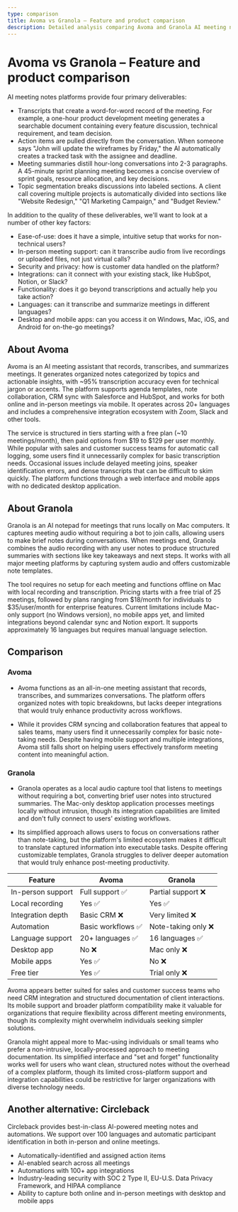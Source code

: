 ```yaml
---
type: comparison
title: Avoma vs Granola – Feature and product comparison
description: Detailed analysis comparing Avoma and Granola AI meeting note platforms, evaluating transcription quality, action item capture, meeting summaries, and additional factors like ease-of-use, in-person support, security, and integrations.
---
```


# Avoma vs Granola – Feature and product comparison

AI meeting notes platforms provide four primary deliverables:
* Transcripts that create a word-for-word record of the meeting. For example, a one-hour product development meeting generates a searchable document containing every feature discussion, technical requirement, and team decision.
* Action items are pulled directly from the conversation. When someone says "John will update the wireframes by Friday," the AI automatically creates a tracked task with the assignee and deadline.
* Meeting summaries distill hour-long conversations into 2-3 paragraphs. A 45-minute sprint planning meeting becomes a concise overview of sprint goals, resource allocation, and key decisions.
* Topic segmentation breaks discussions into labeled sections. A client call covering multiple projects is automatically divided into sections like "Website Redesign," "Q1 Marketing Campaign," and "Budget Review."

In addition to the quality of these deliverables, we'll want to look at a number of other key factors:
* Ease-of-use: does it have a simple, intuitive setup that works for non-technical users?
* In-person meeting support: can it transcribe audio from live recordings or uploaded files, not just virtual calls?
* Security and privacy: how is customer data handled on the platform?
* Integrations: can it connect with your existing stack, like HubSpot, Notion, or Slack?
* Functionality: does it go beyond transcriptions and actually help you take action?
* Languages: can it transcribe and summarize meetings in different languages?
* Desktop and mobile apps: can you access it on Windows, Mac, iOS, and Android for on-the-go meetings?

## About Avoma
Avoma is an AI meeting assistant that records, transcribes, and summarizes meetings. It generates organized notes categorized by topics and actionable insights, with ~95% transcription accuracy even for technical jargon or accents. The platform supports agenda templates, note collaboration, CRM sync with Salesforce and HubSpot, and works for both online and in-person meetings via mobile. It operates across 20+ languages and includes a comprehensive integration ecosystem with Zoom, Slack and other tools.

The service is structured in tiers starting with a free plan (~10 meetings/month), then paid options from $19 to $129 per user monthly. While popular with sales and customer success teams for automatic call logging, some users find it unnecessarily complex for basic transcription needs. Occasional issues include delayed meeting joins, speaker identification errors, and dense transcripts that can be difficult to skim quickly. The platform functions through a web interface and mobile apps with no dedicated desktop application.

## About Granola
Granola is an AI notepad for meetings that runs locally on Mac computers. It captures meeting audio without requiring a bot to join calls, allowing users to make brief notes during conversations. When meetings end, Granola combines the audio recording with any user notes to produce structured summaries with sections like key takeaways and next steps. It works with all major meeting platforms by capturing system audio and offers customizable note templates.

The tool requires no setup for each meeting and functions offline on Mac with local recording and transcription. Pricing starts with a free trial of 25 meetings, followed by plans ranging from $18/month for individuals to $35/user/month for enterprise features. Current limitations include Mac-only support (no Windows version), no mobile apps yet, and limited integrations beyond calendar sync and Notion export. It supports approximately 16 languages but requires manual language selection.

## Comparison
### Avoma

* Avoma functions as an all-in-one meeting assistant that records, transcribes, and summarizes conversations. The platform offers organized notes with topic breakdowns, but lacks deeper integrations that would truly enhance productivity across workflows.

* While it provides CRM syncing and collaboration features that appeal to sales teams, many users find it unnecessarily complex for basic note-taking needs. Despite having mobile support and multiple integrations, Avoma still falls short on helping users effectively transform meeting content into meaningful action.

### Granola

* Granola operates as a local audio capture tool that listens to meetings without requiring a bot, converting brief user notes into structured summaries. The Mac-only desktop application processes meetings locally without intrusion, though its integration capabilities are limited and don't fully connect to users' existing workflows.

* Its simplified approach allows users to focus on conversations rather than note-taking, but the platform's limited ecosystem makes it difficult to translate captured information into executable tasks. Despite offering customizable templates, Granola struggles to deliver deeper automation that would truly enhance post-meeting productivity.

| Feature | Avoma | Granola |
|---------|-------|---------|
| In-person support | Full support ✅ | Partial support ❌ |
| Local recording | Yes ✅ | Yes ✅ |
| Integration depth | Basic CRM ❌ | Very limited ❌ |
| Automation | Basic workflows ✅ | Note-taking only ❌ |
| Language support | 20+ languages ✅ | 16 languages ✅ |
| Desktop app | No ❌ | Mac only ❌ |
| Mobile apps | Yes ✅ | No ❌ |
| Free tier | Yes ✅ | Trial only ❌ |

Avoma appears better suited for sales and customer success teams who need CRM integration and structured documentation of client interactions. Its mobile support and broader platform compatibility make it valuable for organizations that require flexibility across different meeting environments, though its complexity might overwhelm individuals seeking simpler solutions.

Granola might appeal more to Mac-using individuals or small teams who prefer a non-intrusive, locally-processed approach to meeting documentation. Its simplified interface and "set and forget" functionality works well for users who want clean, structured notes without the overhead of a complex platform, though its limited cross-platform support and integration capabilities could be restrictive for larger organizations with diverse technology needs.

## Another alternative: Circleback
Circleback provides best-in-class AI-powered meeting notes and automations. We support over 100 languages and automatic participant identification in both in-person and online meetings.
* Automatically-identified and assigned action items
* AI-enabled search across all meetings
* Automations with 100+ app integrations
* Industry-leading security with SOC 2 Type II, EU-U.S. Data Privacy Framework, and HIPAA compliance
* Ability to capture both online and in-person meetings with desktop and mobile apps